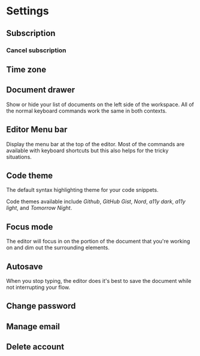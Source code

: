 # Settings

## Subscription

### Cancel subscription

## Time zone

## Document drawer

Show or hide your list of documents on the left side of the workspace. All of the normal keyboard commands work the same in both contexts.

## Editor Menu bar

Display the menu bar at the top of the editor. Most of the commands are available with keyboard shortcuts but this also helps for the tricky situations.

## Code theme

The default syntax highlighting theme for your code snippets.

Code themes available include _Github_, _GitHub Gist_, _Nord_, _a11y dark_, _a11y light_, and _Tomorrow Night_.

## Focus mode

The editor will focus in on the portion of the document that you're working on and dim out the surrounding elements.

## Autosave

When you stop typing, the editor does it's best to save the document while not interrupting your flow.

## Change password

## Manage email

## Delete account
